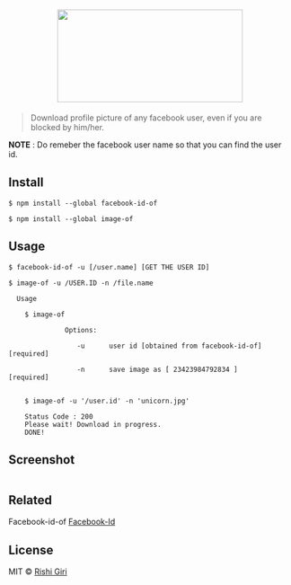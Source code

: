 <h1 align="center">
<img width="330" height="165" src="http://rishigiri.com/github/fbimg.png"></img>
<br>
</h1>

> Download profile picture of any facebook user, even if you are blocked by him/her.

__NOTE__ : Do remeber the facebook user name so that you can find the user id.

## Install

```
$ npm install --global facebook-id-of

$ npm install --global image-of
```

## Usage

```
$ facebook-id-of -u [/user.name] [GET THE USER ID]

$ image-of -u /USER.ID -n /file.name

  Usage

    $ image-of

              Options:

                 -u      user id [obtained from facebook-id-of]         [required]

                 -n      save image as [ 23423984792834 ]               [required]


    $ image-of -u '/user.id' -n 'unicorn.jpg'

    Status Code : 200
    Please wait! Download in progress.
    DONE!

```
## Screenshot

<img src="http://rishigiri.com/github/soon.png" alt="">

## Related

Facebook-id-of [Facebook-Id](https://github.com/CodeDotJS/facebook-id-of)


## License

MIT © [Rishi Giri](http://rishigiri.com)
